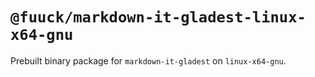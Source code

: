 # `@fuuck/markdown-it-gladest-linux-x64-gnu`

Prebuilt binary package for `markdown-it-gladest` on `linux-x64-gnu`.
